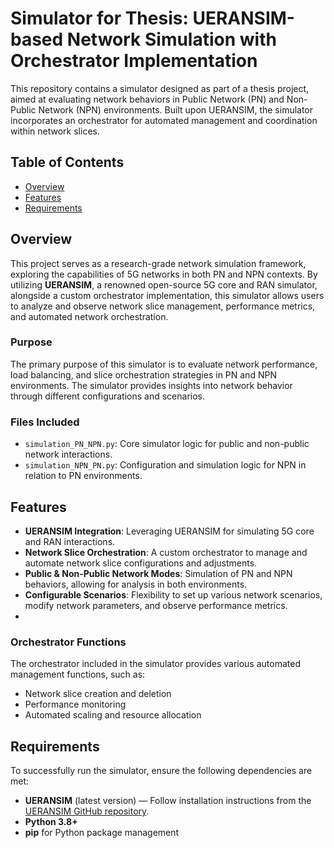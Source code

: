 # Simulator for Thesis: UERANSIM-based Network Simulation with Orchestrator Implementation

This repository contains a simulator designed as part of a thesis project, aimed at evaluating network behaviors in Public Network (PN) and Non-Public Network (NPN) environments. Built upon UERANSIM, the simulator incorporates an orchestrator for automated management and coordination within network slices.

## Table of Contents

- [Overview](#overview)
- [Features](#features)
- [Requirements](#requirements)


## Overview

This project serves as a research-grade network simulation framework, exploring the capabilities of 5G networks in both PN and NPN contexts. By utilizing **UERANSIM**, a renowned open-source 5G core and RAN simulator, alongside a custom orchestrator implementation, this simulator allows users to analyze and observe network slice management, performance metrics, and automated network orchestration.

### Purpose

The primary purpose of this simulator is to evaluate network performance, load balancing, and slice orchestration strategies in PN and NPN environments. The simulator provides insights into network behavior through different configurations and scenarios.

### Files Included

- `simulation_PN_NPN.py`: Core simulator logic for public and non-public network interactions.
- `simulation_NPN_PN.py`: Configuration and simulation logic for NPN in relation to PN environments.


## Features

- **UERANSIM Integration**: Leveraging UERANSIM for simulating 5G core and RAN interactions.
- **Network Slice Orchestration**: A custom orchestrator to manage and automate network slice configurations and adjustments.
- **Public & Non-Public Network Modes**: Simulation of PN and NPN behaviors, allowing for analysis in both environments.
- **Configurable Scenarios**: Flexibility to set up various network scenarios, modify network parameters, and observe performance metrics.
- 
### Orchestrator Functions

The orchestrator included in the simulator provides various automated management functions, such as:

* Network slice creation and deletion
* Performance monitoring
* Automated scaling and resource allocation

## Requirements

To successfully run the simulator, ensure the following dependencies are met:

- **UERANSIM** (latest version) — Follow installation instructions from the [UERANSIM GitHub repository](https://github.com/aligungr/UERANSIM).
- **Python 3.8+**
- **pip** for Python package management
